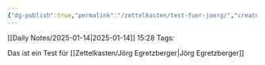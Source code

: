 ```yaml
---
{"dg-publish":true,"permalink":"/zettelkasten/test-fuer-joerg/","created":"2025-01-14T15:28:32.499+01:00","updated":"2025-01-14T15:29:15.743+01:00"}
---
```


[[Daily Notes/2025-01-14\|2025-01-14]] 15:28
Tags: 

Das ist ein Test für [[Zettelkasten/Jörg Egretzberger\|Jörg Egretzberger]]

